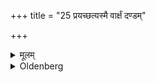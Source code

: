 +++
title = "25 प्रयच्छत्यस्मै वार्क्षं दण्डम्"

+++

<details><summary>मूलम्</summary>

प्रयच्छत्यस्मै वार्क्षं दण्डम् २५
</details>

<details><summary>Oldenberg</summary>

25. With (the formula which the student has to recite), 'O glorious one, make me glorious' (l.l. 34).
</details>
